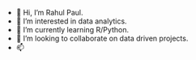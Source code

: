 - 👋 Hi, I’m Rahul Paul.
- 👀 I’m interested in data analytics.
- 🌱 I’m currently learning R/Python.
- 💞️ I’m looking to collaborate on data driven projects. 
- 📫 

<!---
Rahupau99/Rahupau99 is a ✨ special ✨ repository because its `README.md` (this file) appears on your GitHub profile.
You can click the Preview link to take a look at your changes.
--->
